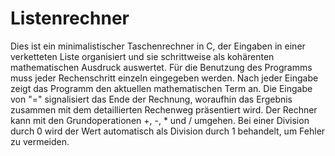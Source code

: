 # Listenrechner

Dies ist ein minimalistischer Taschenrechner in C, der Eingaben in einer verketteten Liste organisiert und sie schrittweise als kohärenten mathematischen Ausdruck auswertet. 
Für die Benutzung des Programms muss jeder Rechenschritt einzeln eingegeben werden. Nach jeder Eingabe zeigt das Programm den aktuellen mathematischen Term an. 
Die Eingabe von "=" signalisiert das Ende der Rechnung, woraufhin das Ergebnis zusammen mit dem detaillierten Rechenweg präsentiert wird. 
Der Rechner kann mit den Grundoperationen +, -, * und / umgehen. Bei einer Division durch 0 wird der Wert automatisch als Division durch 1 behandelt, um Fehler zu vermeiden.
